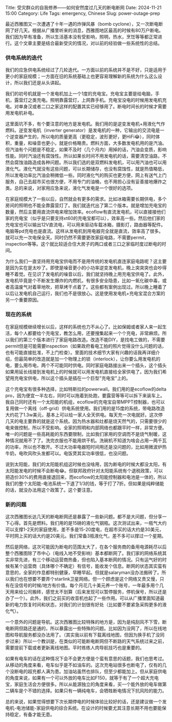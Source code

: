 Title: 受灾群众的自我修养——如何安然度过几天的断电断网
Date: 2024-11-21 15:00
Category: Life
Tags: emergency, Chinese
Slug: power-outage-prep

最近西雅图又一次遭遇了十年一遇的炸弹风暴（bomb cyclone），又一次断电断网了好几天。根据从广播里听来的消息，西雅图地区最高的时候有80万户断电。我们因为早有准备，所以生活基本没有受影响，照明，热水，烹饪等等都正常进行。这个文章主要是结合最新受灾的情况，对以前的经验做一些系统性的总结。

### 供电系统的迭代

我们的应急供电系统经过了几轮迭代。一方面以前的系统并不是不好，只是适用于更小的家庭规模；一方面在旧的系统基础上也更容易理解新的系统为什么这么设计，所以我们还是从头讲起。

我们的初号机就是一个发电机加上一个1度的充电宝。充电宝主要是给电脑，手机，露营灯之类充电。照明靠露营灯，上网靠手机。充电宝没电的时候用发电机充电。对单身汉或者二口之家这样的配置其实已经够用了。断电时间长的时候才需要用发电机补电。

这里面坑不多，有个要注意的地方是发电机。我们用的是逆变发电机+用液化气作燃料。逆变发电机（inverter generator）是发电机的一种，它输出的交流电是一个逆变器产生的，所以电的质量更高（更稳定，波形更好，更HiFi😂），同时体积，重量，和噪音也更小，就是价格略贵。燃料方面，大多数发电机用的是汽油。但汽油有个问题是不稳定，如果不及时（几个月内）用掉的话，汽油会变质，影响性能。同时汽油还有腐蚀性。所以如果长时间不用发电机的话，需要清空油路，不然会腐蚀油路造成各种问题。所以我们选的是双燃料发电机，可以用汽油也可以用液化气。液化气就没有这些问题，可以长期储存，也没有腐蚀性，就是热值略低，所以发电功率比汽油会稍微低一些。同时液化气的购买也更方便，网上有送气上门服务，自己去超市买也很方便，不用专门的油桶，也不用担心没有妥善接地爆炸之类。总的来说，对家用应急来说，液化气发电是一个很好的选项。

在家庭规模大了一些以后，自然就会有更多的需求。比如冰箱需要长期供电，多个房间的照明也不能全靠露营灯了。我们就迭代出了第二个版本。就是增加充电宝的数量，然后主要用直流供电来增加效率。ecoflow有直流发电机，可以直接接他们家的充电宝（似乎是只要支持xt60的充电宝都可以），效率高一些。然后他们家的充电宝也可以输出12V直流电，可以用来驱动车载冰箱，摄影灯，路由器等配件。电脑等pd充电也是直流。这样从发电机到用电器完全就是直流，效率高了很多。就可以充一次电保全天。同时仍然不需要更改家庭电路，不需要permit，inspection等等。这个就比较适合住大房子的两口或者三口之家临时度过断电的时间。

为什么我们一直坚持用充电宝供电而不是用传统的发电机直连家庭电路呢？这主要是因为实在是太吵了。即使是噪音更小的小功率逆变发电机，晚上突突突也会吵得睡不着觉。在见识了发电机的噪音以后，我们就坚持晚上用充电宝供电了。此外，发电机毕竟是个不断发生爆炸的内燃机，有很多安全隐患，比如一氧化碳中毒，或者高温废气对着草地吹，把草烤干点着了。这些都有案例出现过。所以晚上睡着了以后让发电机自己运行，我们也不是很放心。这是使用发电机+充电宝混合方案的另一个重要原因。

### 现在的系统

在家庭规模继续增长以后，这样的系统也力不从心了。比如保姆或者家人来一起生活，每个人都要给个充电宝，教怎么用，还要搜集起来一个个充电，非常麻烦。所以我们的第三个版本进行了家庭电路改造。改造不能DIY，是找电工做的，不需要permit但是可能需要inspection（如果政府看电工拍的照片觉得没什么问题的话，也有可能直接批准，不上门检查）。里面的技术细节大家有兴趣的话我再详细介绍，但最简单的改造就是加一个物理上的锁（interlock），让你要么用发电机的电，要么用市电，两个不可能同时供电。同时家庭电路接出来一个插头，这个插头如果用延长线接到发电机上的时候就可以用发电机直接给全家供电了。因为我们希望用充电宝供电，所以这个插头是插在一个巨型"充电宝"上的。

这个充电宝有很多种选择，比如特斯拉的powerwall。我们用的是ecoflow的delta pro，因为便宜一半左右，同时可以拖着到处跑，要露营等等可以拆下来装车上。我自己同时还有一个太阳能的机组，ecoflow的充电宝自带MPPT控制器，也可以复用做一个离线（off-grid）供电系统使用。我们用的是15度的系统，带电路改造大约花了1.3w美元，基本上可以给一家人全天供电。每天充一次电就好。这次停几天的电主要靠的就是这个系统。因为热水器和灶都是烧天然气的，只需要很少的电来做控制，所以不受影响。全家的照明和内部网络也都跟平时一样，非常方便。唯一的问题是一些高耗能的东西要限制，比如我们家用的空调而不是烧气制暖，这种情况就用不了了。洗完衣服也不能用烘干机。洗碗机不知道为啥会占用一两千瓦的功率，所以也不敢开。不过大功率电器短时间用还是没问题的，比如用微波炉热牛奶，电吹风吹头发都可以。电饭煲其实功率很低，也没问题。

说到太阳能，我们的太阳能机组这时候也没啥用，因为断电的时候大都没太阳，有太阳能发电的时候不会断电😂。但联邦政府针对太阳能系统有个退税政策，可以把造价30%的费用直接退回来，而ecoflow的太阳能控制器和电池是一体的，所以我们的整个太阳能-电池系统一下退了1/3的钱，等于打了7折。但如果是纯粹储能的话，就没办法用这个政策了。这个要注意。

### 新的问题

这次西雅图长达几天的断电断网还是暴露了一些新问题。都不是大问题，但分享一下心得。首先是燃料。我们用的是15磅的液化气钢瓶。这次测试出来，一瓶气大约可以支撑1-2天的家庭使用，差不多是15-20度电，在超市买的话大约是30美元，平时网上买的话大约是20美元。我们常备3瓶液化气，差不多可以撑过一个星期。

然后是网络，这次可能因为断电的范围太大了，在各个服务商的备用电源耗尽以后整个西雅图除了市中心（电线入地不受影响）基本都断网了。我们家的网络系统其实非常先进，有三个移动运营商热备，但也陷入基本断网的情况。只有运气好的时候有某个运营商（具体哪个不确定）有信号，能收发个信息。断网的状态其实蛮有意思的，全家的作息都特别健康，早睡早起。但就是salaryman没办法搬砖了。所以我们也在想要不要弄个starlink卫星网络。但一个顾虑是这个网络又贵又慢，只有在没信号的时候/地方有价值。每个月花几十美元养一个账号，一年最多用个几天用来给公司搬砖，感觉太不划算（后来发现可以暂停服务，停机保号，所以还是办了一个）。此外，我们之前买的收音机也起了一些作用。可以从广播里面知道最新的电力恢复时间和状态，对我们的计划很有好处（比如要不要紧急采购更多的液化气）。

一个意外的问题是导航。这次西雅图比较特殊的地方是，因为是纯刮风不下雪，断电断网但路还是通的，所以暴露出一些特殊的问题。比如因为没网了，所以在线地图和导航服务都没办法用了。（其实我以前有下载离线地图，但因为换手机了没同步过来）所以一个教训是，在类似的可能断电断网但不断路的天气系统过来之前，需要提前下载或者更新离线地图。平时练练人肉导航技巧也是重要的。

如果有电车的话在这种情况下会不会更方便是个蛮有意思的话题，我们也思考过。从移动的角度来看，电车似乎是不如油车的。这次充电站很多也断电了，仅有的几个没断电的超充都人满为患。加油站虽然也排队，但至少都能加上。但从家庭供电的角度来说，如果有一个可以外放的电车比如F150，就等于有了一个超大充电宝，家庭生活会方便很多。所以从能源独立的角度来看，买一个能外放的电车做第二辆车是个不错的选择。如果只有一辆纯电车，会牺牲断电情况下抗风险的能力。

总的来说，如果觉得想要下次长期停电的时候体验比较好的话，还是建议做一个发电机-电池储能-家庭供电的综合系统。在设计的时候要尤其注意长期不用也要能保持稳定，有备才能无患。